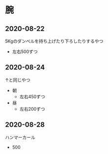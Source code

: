 # 腕
## 2020-08-22
5Kgのダンベルを持ち上げたり下ろしたりするやつ
 - 左右500ずつ

## 2020-08-24
↑と同じやつ
 - 朝
   - 左右450ずつ
 - 昼
   - 左右200ずつ

## 2020-08-28
ハンマーカール
 - 500
